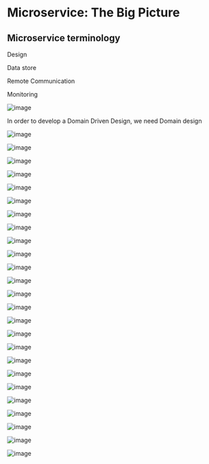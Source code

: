 # Microservice: The Big Picture

## Microservice terminology

Design 

Data store

Remote Communication

Monitoring

![image](https://user-images.githubusercontent.com/40006814/160951750-5add6b1c-4598-4609-9a90-230854f60ea9.png)

In order to develop a Domain Driven Design, we need Domain design

![image](https://user-images.githubusercontent.com/40006814/160952132-cfa15602-825e-47ed-a83f-f94a20ab94bb.png)


![image](https://user-images.githubusercontent.com/40006814/160952545-d893747f-7d14-4d05-90d0-862f61c05c67.png)

![image](https://user-images.githubusercontent.com/40006814/160953418-c4a86614-882c-4ec2-903d-1e70059df08e.png)

![image](https://user-images.githubusercontent.com/40006814/160953559-0569a155-9a8f-4121-9797-6051702ce8ba.png)

![image](https://user-images.githubusercontent.com/40006814/160953783-c708ddda-1866-4d95-885d-d6b2a7e47896.png)

![image](https://user-images.githubusercontent.com/40006814/161149253-527d4399-4de6-4b45-9d1d-91a1450d6bdc.png)

![image](https://user-images.githubusercontent.com/40006814/161149412-cca6e458-da95-421a-974e-3e1eced10928.png)

![image](https://user-images.githubusercontent.com/40006814/161149534-895c9dfc-10a8-41bd-bd30-c116f3560a27.png)

![image](https://user-images.githubusercontent.com/40006814/161149839-ee1103b2-1428-4147-a9c7-c54593886960.png)

![image](https://user-images.githubusercontent.com/40006814/161150357-37bc7692-5c18-46ca-bf79-fe53a90ec96c.png)

![image](https://user-images.githubusercontent.com/40006814/161150770-25e07399-885b-41ac-9445-b62c474bb2fb.png)

![image](https://user-images.githubusercontent.com/40006814/161150932-a99eab89-f759-489f-add3-72704b1cb3d5.png)

![image](https://user-images.githubusercontent.com/40006814/161151339-246bdb5d-9b14-4b68-b639-0050ec587096.png)

![image](https://user-images.githubusercontent.com/40006814/161151560-b47cf63c-a69c-412a-b546-1cac0ee41f7c.png)

![image](https://user-images.githubusercontent.com/40006814/161151743-709affbf-371d-4f03-8d96-181ffe1a93f7.png)

![image](https://user-images.githubusercontent.com/40006814/161152434-c38e1891-9bf2-465f-9751-9eae18a1d3bd.png)

![image](https://user-images.githubusercontent.com/40006814/161152588-826a71d5-6add-4c95-b470-a1e722536b59.png)

![image](https://user-images.githubusercontent.com/40006814/161153184-af0d93e1-98c5-43e1-9a39-519a358821b1.png)

![image](https://user-images.githubusercontent.com/40006814/161153734-7b3e0804-3dc6-4136-8284-183b16937b45.png)

![image](https://user-images.githubusercontent.com/40006814/161154518-bfc4deaa-b001-4a50-bcce-8bf28cf45fed.png)

![image](https://user-images.githubusercontent.com/40006814/161154899-412cc4e0-9606-4504-8b41-4fe7fe1c4283.png)

![image](https://user-images.githubusercontent.com/40006814/161155451-c72766a2-b598-43cc-a803-488ad4b051bf.png)

![image](https://user-images.githubusercontent.com/40006814/161155669-ff19f369-b9b3-4fbe-a329-05492599d168.png)

![image](https://user-images.githubusercontent.com/40006814/161155791-5ead9193-55a5-4b2e-a171-07833d79a100.png)

![image](https://user-images.githubusercontent.com/40006814/161156442-6ccb8fd2-b141-4a65-afae-83c0e9711294.png)
